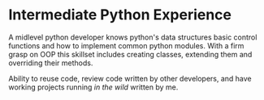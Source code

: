 # Intermediate Python Experience

A midlevel python developer knows python's data structures basic control functions and how to implement common python modules.  With a firm grasp on OOP this skillset includes creating classes, extending them and overriding their methods.

Ability to reuse code, review code written by other developers, and have working projects running _in the wild_ written by me.

